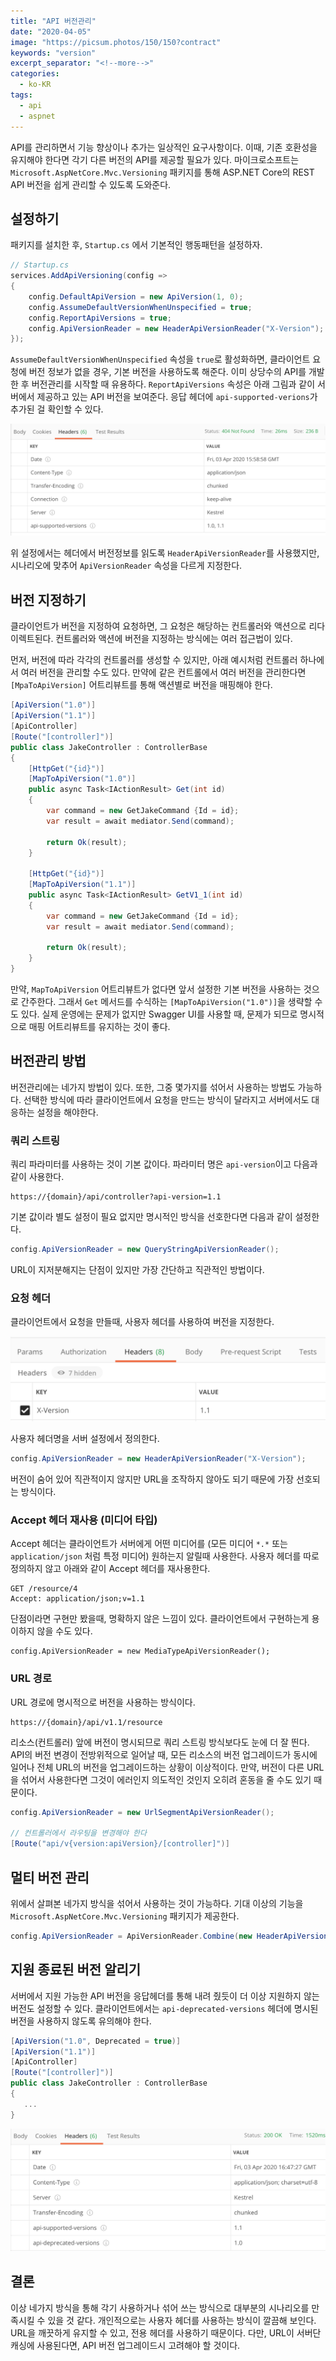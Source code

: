 ```yaml
---
title: "API 버전관리"
date: "2020-04-05"
image: "https://picsum.photos/150/150?contract"
keywords: "version"
excerpt_separator: "<!--more-->"
categories:
  - ko-KR
tags:
  - api
  - aspnet
---
```

API를 관리하면서 기능 향상이나 추가는 일상적인 요구사항이다. 이때, 기존 호환성을 유지해야 한다면 각기 다른 버전의 API를 제공할 필요가 있다. 마이크로소프트는 `Microsoft.AspNetCore.Mvc.Versioning` 패키지를 통해 ASP.NET Core의 REST API 버전을 쉽게 관리할 수 있도록 도와준다.
<!--more-->

## 설정하기
패키지를 설치한 후, `Startup.cs` 에서 기본적인 행동패턴을 설정하자.

```csharp
// Startup.cs
services.AddApiVersioning(config =>
{
    config.DefaultApiVersion = new ApiVersion(1, 0);
    config.AssumeDefaultVersionWhenUnspecified = true;
    config.ReportApiVersions = true;
    config.ApiVersionReader = new HeaderApiVersionReader("X-Version");
});
```

`AssumeDefaultVersionWhenUnspecified` 속성을 `true`로 활성화하면, 클라이언트 요청에 버전 정보가 없을 경우, 기본 버전을 사용하도록 해준다. 이미 상당수의 API를 개발한 후 버전관리를 시작할 때 유용하다. `ReportApiVersions` 속성은 아래 그림과 같이 서버에서 제공하고 있는 API 버전을 보여준다. 응답 헤더에 `api-supported-verions`가 추가된 걸 확인할 수 있다.

![api-supported-versions.png](../images/api/api-supported-versions.png)

위 설정에서는 헤더에서 버전정보를 읽도록 `HeaderApiVersionReader`를 사용했지만, 시나리오에 맞추어 `ApiVersionReader` 속성을 다르게 지정한다.

## 버전 지정하기
클라이언트가 버전을 지정하여 요청하면, 그 요청은 해당하는 컨트롤러와 액션으로 리다이렉트된다. 컨트롤러와 액션에 버전을 지정하는 방식에는 여러 접근법이 있다.

먼저, 버전에 따라 각각의 컨트롤러를 생성할 수 있지만, 아래 예시처럼 컨트롤러 하나에서 여러 버전을 관리할 수도 있다. 만약에 같은 컨트롤에서 여러 버전을 관리한다면 `[MpaToApiVersion]` 어트리뷰트를 통해 액션별로 버전을 매핑해야 한다.

```csharp
[ApiVersion("1.0")]
[ApiVersion("1.1")]
[ApiController]
[Route("[controller]")]
public class JakeController : ControllerBase
{
    [HttpGet("{id}")]
    [MapToApiVersion("1.0")]
    public async Task<IActionResult> Get(int id)
    {
        var command = new GetJakeCommand {Id = id};
        var result = await mediator.Send(command);

        return Ok(result);
    }

    [HttpGet("{id}")]
    [MapToApiVersion("1.1")]
    public async Task<IActionResult> GetV1_1(int id)
    {
        var command = new GetJakeCommand {Id = id};
        var result = await mediator.Send(command);

        return Ok(result);
    }
}
```

만약, `MapToApiVersion` 어트리뷰트가 없다면 앞서 설정한 기본 버전을 사용하는 것으로 간주한다. 그래서 `Get` 메서드를 수식하는 `[MapToApiVersion("1.0")]`을 생략할 수도 있다. 
실제 운영에는 문제가 없지만 Swagger UI를 사용할 때, 문제가 되므로 명시적으로 매핑 어트리뷰트를 유지하는 것이 좋다.

## 버전관리 방법

버전관리에는 네가지 방법이 있다. 또한, 그중 몇가지를 섞어서 사용하는 방법도 가능하다. 선택한 방식에 따라 클라이언트에서 요청을 만드는 방식이 달라지고 서버에서도 대응하는 설정을 해야한다.

### 쿼리 스트링
쿼리 파라미터를 사용하는 것이 기본 값이다. 파라미터 명은 `api-version`이고 다음과 같이 사용한다.

```
https://{domain}/api/controller?api-version=1.1
```

기본 값이라 별도 설정이 필요 없지만 명시적인 방식을 선호한다면 다음과 같이 설정한다.

```csharp
config.ApiVersionReader = new QueryStringApiVersionReader();
```

URL이 지저분해지는 단점이 있지만 가장 간단하고 직관적인 방법이다.

### 요청 헤더

클라이언트에서 요청을 만들때, 사용자 헤더를 사용하여 버전을 지정한다.

![x-version](../images/api/x-version.png)

사용자 헤더명을 서버 설정에서 정의한다.

```csharp
config.ApiVersionReader = new HeaderApiVersionReader("X-Version");
```

버전이 숨어 있어 직관적이지 않지만 URL을 조작하지 않아도 되기 때문에 가장 선호되는 방식이다.

### Accept 헤더 재사용 (미디어 타입)
Accept 헤더는 클라이언트가 서버에게 어떤 미디어를 (모든 미디어 `*.*` 또는 `application/json` 처럼 특정 미디어) 원하는지 알릴때 사용한다. 사용자 헤더를 따로 정의하지 않고 아래와 같이 Accept 헤더를 재사용한다.

```
GET /resource/4
Accept: application/json;v=1.1
```

단점이라면 구현만 봤을때, 명확하지 않은 느낌이 있다. 클라이언트에서 구현하는게 용이하지 않을 수도 있다.

```
config.ApiVersionReader = new MediaTypeApiVersionReader();
```

### URL 경로

URL 경로에 명시적으로 버전을 사용하는 방식이다.

```
https://{domain}/api/v1.1/resource
```

리소스(컨트롤러) 앞에 버전이 명시되므로 쿼리 스트링 방식보다도 눈에 더 잘 띈다. API의 버전 변경이 전방위적으로 일어날 때, 모든 리소스의 버전 업그레이드가 동시에 일어나 전체 URL의 버전을 업그레이드하는 상황이 이상적이다. 만약, 버전이 다른 URL을 섞어서 사용한다면 그것이 에러인지 의도적인 것인지 오히려 혼동을 줄 수도 있기 때문이다.

```csharp
config.ApiVersionReader = new UrlSegmentApiVersionReader();

// 컨트롤러에서 라우팅을 변경해야 한다
[Route("api/v{version:apiVersion}/[controller]")]
```

## 멀티 버전 관리

위에서 살펴본 네가지 방식을 섞어서 사용하는 것이 가능하다. 기대 이상의 기능을 `Microsoft.AspNetCore.Mvc.Versioning` 패키지가 제공한다.

```csharp
config.ApiVersionReader = ApiVersionReader.Combine(new HeaderApiVersionReader("X-Version"), new QueryStringApiVersionReader("api-version"));
```

## 지원 종료된 버전 알리기

서버에서 지원 가능한 API 버전을 응답헤더를 통해 내려 줬듯이 더 이상 지원하지 않는 버전도 설정할 수 있다. 클라이언트에서는 `api-deprecated-versions` 헤더에 명시된 버전을 사용하지 않도록 유의해야 한다.

```csharp
[ApiVersion("1.0", Deprecated = true)]
[ApiVersion("1.1")]
[ApiController]
[Route("[controller]")]
public class JakeController : ControllerBase
{
   ...
}
```

![api-deprecated-versions](../images/api//api-deprecated-versions.png)

## 결론

이상 네가지 방식을 통해 각기 사용하거나 섞어 쓰는 방식으로 대부분의 시나리오를 만족시킬 수 있을 것 같다. 개인적으로는 사용자 헤더를 사용하는 방식이 깔끔해 보인다. URL을 깨끗하게 유지할 수 있고, 전용 헤더를 사용하기 때문이다. 다만, URL이 서버단 캐싱에 사용된다면, API 버전 업그레이드시 고려해야 할 것이다.
